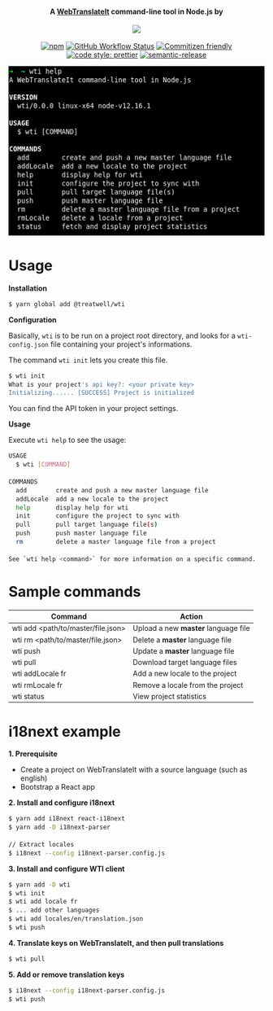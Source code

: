 <div align="center">
    
#### A [WebTranslateIt](https://webtranslateit.com/) command-line tool in Node.js by

[![](https://cdn1.treatwell.net/images/view/v2.i1756348.w200.h50.x4965194E.jpeg)](https://treatwell.com/tech)

[![npm](https://img.shields.io/npm/v/@treatwell/wti?style=flat-square)](https://www.npmjs.com/package/@treatwell/wti)
[![GitHub Workflow Status](https://img.shields.io/github/workflow/status/treatwell/wti/Node.js%20CI?style=flat-square)](https://github.com/treatwell/wti/actions)
[![Commitizen friendly](https://img.shields.io/badge/commitizen-friendly-brightgreen.svg?style=flat-square)](http://commitizen.github.io/cz-cli/)
[![code style: prettier](https://img.shields.io/badge/code_style-prettier-ff69b4.svg?style=flat-square)](https://github.com/prettier/prettier)
[![semantic-release](https://img.shields.io/badge/%20%20%F0%9F%93%A6%F0%9F%9A%80-semantic--release-e10079.svg?style=flat-square)](https://github.com/semantic-release/semantic-release)

![screenshot](screenshot.png 'How to use wti')

</div>

# Usage

**Installation**

```sh
$ yarn global add @treatwell/wti
```

**Configuration**

Basically, `wti` is to be run on a project root directory, and looks for a `wti-config.json` file containing your project's informations.

The command `wti init` lets you create this file.

```sh
$ wti init
What is your project's api key?: <your private key>
Initializing...... [SUCCESS] Project is initialized
```

You can find the API token in your project settings.

**Usage**

Execute `wti help` to see the usage:

```sh
USAGE
  $ wti [COMMAND]

COMMANDS
  add        create and push a new master language file
  addLocale  add a new locale to the project
  help       display help for wti
  init       configure the project to sync with
  pull       pull target language file(s)
  push       push master language file
  rm         delete a master language file from a project

See `wti help <command>` for more information on a specific command.
```

# Sample commands

| Command                            | Action                                |
| ---------------------------------- | ------------------------------------- |
| wti add <path/to/master/file.json> | Upload a new **master** language file |
| wti rm <path/to/master/file.json>  | Delete a **master** language file     |
| wti push                           | Update a **master** language file     |
| wti pull                           | Download target language files        |
| wti addLocale fr                   | Add a new locale to the project       |
| wti rmLocale fr                    | Remove a locale from the project      |
| wti status                         | View project statistics               |

# i18next example

**1. Prerequisite**

- Create a project on WebTranslateIt with a source language (such as english)
- Bootstrap a React app

**2. Install and configure i18next**

```sh
$ yarn add i18next react-i18next
$ yarn add -D i18next-parser

// Extract locales
$ i18next --config i18next-parser.config.js
```

**3. Install and configure WTI client**

```sh
$ yarn add -D wti
$ wti init
$ wti add locale fr
$ ... add other languages
$ wti add locales/en/translation.json
$ wti push
```

**4. Translate keys on WebTranslateIt, and then pull translations**

```sh
$ wti pull
```

**5. Add or remove translation keys**

```sh
$ i18next --config i18next-parser.config.js
$ wti push
```

